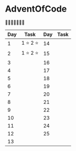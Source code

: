 # AdventOfCode

:christmas_tree::santa::christmas_tree::christmas_tree::christmas_tree::santa::christmas_tree:


| Day           | Task          | Day           |          Task |
| ------------- | ------------- | ------------- | ------------- |
| 1          | 1 :star: 2 :star:| 14  |   |
| 2          | 1 :star: 2 :star:| 15  |   |
| 3  |   | 16  |   |
| 4  |   | 17  |   |
| 5  |   | 18  |   |
| 6  |   | 19  |   |
| 7  |   | 20  |   |
| 8  |   | 21  |   |
| 9  |   | 22  |   |
| 10  |   | 23  |   |
| 11  |   | 24  |   |
| 12  |   | 25  |   |
| 13  |   |



